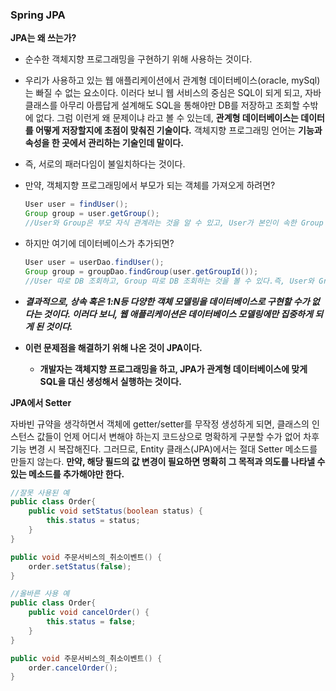### Spring JPA

**JPA는 왜 쓰는가?**

- 순수한 객체지향 프로그래밍을 구현하기 위해 사용하는 것이다.

- 우리가 사용하고 있는 웹 애플리케이션에서 관계형 데이터베이스(oracle, mySql)는 빠질 수 없는 요소이다. 이러다 보니 웹 서비스의 중심은 SQL이 되게 되고, 자바 클래스를 아무리 아름답게 설계해도 SQL을 통해야만 DB를 저장하고 조회할 수밖에 없다. 그럼 이런게 왜 문제이냐 라고 볼 수 있는데, **관계형 데이터베이스는 데이터를 어떻게 저장할지에 초점이 맞춰진 기술이다.** 객체지향 프로그래밍 언어는 **기능과 속성을 한 곳에서 관리하는 기술인데 말이다.** 

- 즉, 서로의 패러다임이 불일치하다는 것이다.

- 만약, 객체지향 프로그래밍에서 부모가 되는 객체를 가져오게 하려면?

  ~~~java
  User user = findUser();
  Group group = user.getGroup();
  //User와 Group은 부모 자식 관계라는 것을 알 수 있고, User가 본인이 속한 Group 코드를 가져오는 것을 볼 수 있다.
  ~~~

- 하지만 여기에 데이터베이스가 추가되면?

  ~~~java
  User user = userDao.findUser();
  Group group = groupDao.findGroup(user.getGroupId());
  //User 따로 DB 조회하고, Group 따로 DB 조회하는 것을 볼 수 있다.즉, User와 Group이 어떤 관계인지는 알 수가 없다.
  ~~~

- ***결과적으로, 상속 혹은 1:N등 다양한 객체 모델링을 데이터베이스로 구현할 수가 없다는 것이다. 이러다 보니, 웹 애플리케이션은 데이터베이스 모델링에만 집중하게 되게 된 것이다.***

- **이런 문제점을 해결하기 위해 나온 것이 JPA이다.**

  - **개발자는 객체지향 프로그래밍을 하고, JPA가 관계형 데이터베이스에 맞게 SQL을 대신 생성해서 실행하는 것이다.**



**JPA에서 Setter**

자바빈 규약을 생각하면서 객체에 getter/setter를 무작정 생성하게 되면, 클래스의 인스턴스 값들이 언제 어디서 변해야 하는지 코드상으로 명확하게 구분할 수가 없어 차후 기능 변경 시 복잡해진다. 그러므로, Entity 클래스(JPA)에서는 절대 Setter 메소드를 만들지 않는다. **만약, 해당 필드의 값 변경이 필요하면 명확히 그 목적과 의도를 나타낼 수 있는 메소드를 추가해야만 한다.**

~~~java
//잘못 사용된 예
public class Order{
    public void setStatus(boolean status) {
        this.status = status;
    }
}

public void 주문서비스의_취소이벤트() {
    order.setStatus(false);
}

//올바른 사용 예
public class Order{
    public void cancelOrder() {
        this.status = false;
    }
}

public void 주문서비스의_취소이벤트() {
    order.cancelOrder();
}
~~~

